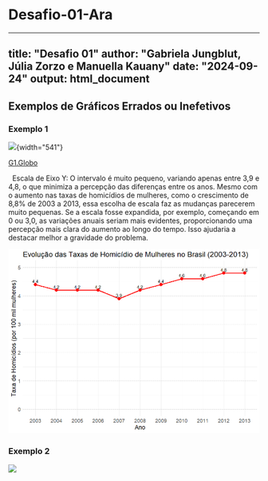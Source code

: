 # Desafio-01-Ara

---
title: "Desafio 01"
author: "Gabriela Jungblut, Júlia Zorzo e Manuella Kauany"
date: "2024-09-24"
output: html_document
---

## Exemplos de Gráficos Errados ou Inefetivos

### Exemplo 1

![](https://s2.glbimg.com/0GgPNg_c3HCj150DMgHMT9E23Xs=/s.glbimg.com/jo/g1/f/original/2015/11/09/homicidios-de-mulheres.jpg){width="541"}

[G1.Globo](https://g1.globo.com/politica/noticia/2015/11/503-dos-homicidios-de-mulheres-no-brasil-sao-cometidos-por-familiares.html)

 
Escala de Eixo Y: O intervalo é muito pequeno, variando apenas entre 3,9 e 4,8, o que minimiza a percepção das diferenças entre os anos. Mesmo com o aumento nas taxas de homicídios de mulheres, como o crescimento de 8,8% de 2003 a 2013, essa escolha de escala faz as mudanças parecerem muito pequenas. Se a escala fosse expandida, por exemplo, começando em 0 ou 3,0, as variações anuais seriam mais evidentes, proporcionando uma percepção mais clara do aumento ao longo do tempo. Isso ajudaria a destacar melhor a gravidade do problema.

![](images/fc5afe31-f2ee-4ff8-917c-6483eb6fc131.png)

### Exemplo 2

![](https://cdn.howmuch.net/content/images/1600/voronoi-bitcoin_2-7b4d.png)

<!-- gráfico que não existe -muito difícil fazer a mensuração exata das porcentagens pela visualização, poluído, complexo-, erro na escrita - adresses own btc em vez de btc are owned by adresses-,  a flecha embaixo não indicando nada, etc...
Referências: https://howmuch.net/articles/bitcoin-wealth-distribution e https://getdolphins.com/blog/the-worst-graphs-of-2017/ -->



